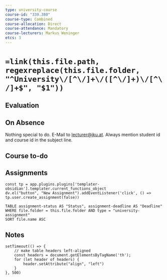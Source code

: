 ```yaml
---
type: university-course
course-id: "339.380"
course-type: Combined
course-allocation: Direct
course-attendance: Mandatory
course-lecturers: Markus Weninger
etcs: 3
---
```

# `=link(this.file.path, regexreplace(this.file.folder, "^University\/[^\/]+\/([^\/]+)\/[^\/]+$", "$1"))`

## Evaluation


## On Absence
Nothing special to do.
E-Mail to lecturer@jku.at.
Always mention student id and course id in the subject line.

## Course to-do


## Assignments

```dataviewjs
const tp = app.plugins.plugins['templater-obsidian'].templater.current_functions_object
dv.el("button", "New Assignment").addEventListener('click', () => tp.user.create_assignment(false))
```

```dataview
TABLE assignment-status AS "Status", assignment-deadline AS "Deadline"
WHERE file.folder = this.file.folder AND type = "university-assignment"
SORT file.name ASC
```

## Notes


```dataviewjs
setTimeout(() => {
	// make table headers left-aligned
	const headers = document.getElementsByTagName('th');
	for (let header of headers) {
		header.setAttribute("align", "left")
	}
}, 500)
```